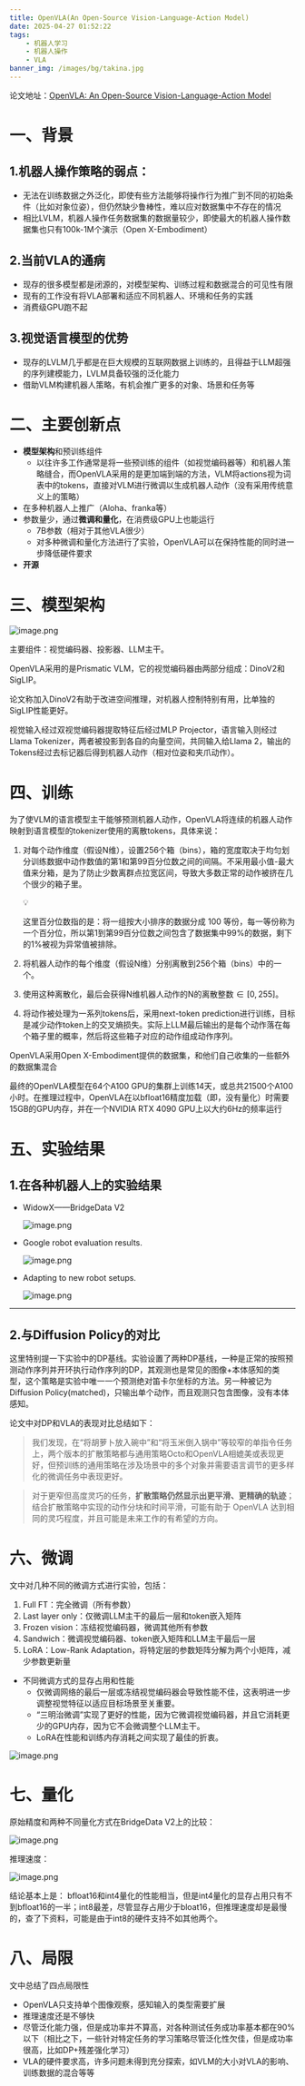 ```yaml
---
title: OpenVLA(An Open-Source Vision-Language-Action Model)
date: 2025-04-27 01:52:22
tags:
    - 机器人学习
    - 机器人操作
    - VLA
banner_img: /images/bg/takina.jpg
---
```

<script src="https://fastly.jsdelivr.net/gh/misaka0502/live2d-widget@V0.2/autoload.js"></script>
<!-- <script src="/live2d-widget/autoload.js"></script> -->


论文地址：[OpenVLA: An Open-Source Vision-Language-Action Model](https://arxiv.org/abs/2406.09246)

# 一、背景

## 1.机器人操作策略的弱点：

- 无法在训练数据之外泛化，即使有些方法能够将操作行为推广到不同的初始条件（比如对象位姿），但仍然缺少鲁棒性，难以应对数据集中不存在的情况
- 相比LVLM，机器人操作任务数据集的数据量较少，即使最大的机器人操作数据集也只有100k-1M个演示（Open X-Embodiment）

## 2.当前VLA的通病

- 现存的很多模型都是闭源的，对模型架构、训练过程和数据混合的可见性有限
- 现有的工作没有将VLA部署和适应不同机器人、环境和任务的实践
- 消费级GPU跑不起

## 3.视觉语言模型的优势

- 现存的LVLM几乎都是在巨大规模的互联网数据上训练的，且得益于LLM超强的序列建模能力，LVLM具备较强的泛化能力
- 借助VLM构建机器人策略，有机会推广更多的对象、场景和任务等

# 二、主要创新点

- **模型架构**和预训练组件
    - 以往许多工作通常是将一些预训练的组件（如视觉编码器等）和机器人策略缝合，而OpenVLA采用的是更加端到端的方法，VLM将actions视为词表中的tokens，直接对VLM进行微调以生成机器人动作（没有采用传统意义上的策略）
- 在多种机器人上推广（Aloha、franka等）
- 参数量少，通过**微调和量化**，在消费级GPU上也能运行
    - 7B参数（相对于其他VLA很少）
    - 对多种微调和量化方法进行了实验，OpenVLA可以在保持性能的同时进一步降低硬件要求
- **开源**

# 三、模型架构

![image.png](/images/openvla/image.png)

主要组件：视觉编码器、投影器、LLM主干。

OpenVLA采用的是Prismatic VLM，它的视觉编码器由两部分组成：DinoV2和SigLIP。

论文称加入DinoV2有助于改进空间推理，对机器人控制特别有用，比单独的SigLIP性能更好。

视觉输入经过双视觉编码器提取特征后经过MLP Projector，语言输入则经过Llama Tokenizer，两者被投影到各自的向量空间，共同输入给Llama 2，输出的Tokens经过去标记器后得到机器人动作（相对位姿和夹爪动作）。

# 四、训练

为了使VLM的语言模型主干能够预测机器人动作，OpenVLA将连续的机器人动作映射到语言模型的tokenizer使用的离散tokens，具体来说：

1. 对每个动作维度（假设N维），设置256个箱（bins），箱的宽度取决于均匀划分训练数据中动作数值的第1和第99百分位数之间的间隔。不采用最小值-最大值来分箱，是为了防止少数离群点拉宽区间，导致大多数正常的动作被挤在几个很少的箱子里。
   
    <aside>
    💡
    
    这里百分位数指的是：将一组按大小排序的数据分成 100 等份，每一等份称为一个百分位，所以第1到第99百分位数之间包含了数据集中99%的数据，剩下的1%被视为异常值被排除。
    
    </aside>
    
2. 将机器人动作的每个维度（假设N维）分别离散到256个箱（bins）中的一个。
3. 使用这种离散化，最后会获得N维机器人动作的N的离散整数$\in [0,255]$。
4. 将动作被处理为一系列tokens后，采用next-token prediction进行训练，目标是减少动作token上的交叉熵损失。实际上LLM最后输出的是每个动作落在每个箱子里的概率，然后将这些箱子对应的动作组成动作序列。

OpenVLA采用Open X-Embodiment提供的数据集，和他们自己收集的一些额外的数据集混合

最终的OpenVLA模型在64个A100 GPU的集群上训练14天，或总共21500个A100小时。在推理过程中，OpenVLA在以bfloat16精度加载（即，没有量化）时需要15GB的GPU内存，并在一个NVIDIA RTX 4090 GPU上以大约6Hz的频率运行

# 五、实验结果

## 1.在各种机器人上的实验结果

- WidowX——BridgeData V2
  
    ![image.png](/images/openvla/image%201.png)
    
- Google robot evaluation results.
  
    ![image.png](/images/openvla/image%202.png)
    
- Adapting to new robot setups.
  
    ![image.png](/images/openvla/image%203.png)
    

---

## 2.与Diffusion Policy的对比

这里特别提一下实验中的DP基线。实验设置了两种DP基线，一种是正常的按照预测动作序列并开环执行动作序列的DP，其观测也是常见的图像+本体感知的类型，这个策略是实验中唯一一个预测绝对笛卡尔坐标的方法。另一种被记为Diffusion Policy(matched)，只输出单个动作，而且观测只包含图像，没有本体感知。

论文中对DP和VLA的表现对比总结如下：

> 我们发现，在“将胡萝卜放入碗中”和“将玉米倒入锅中”等较窄的单指令任务上，两个版本的扩散策略都与通用策略Octo和OpenVLA相媲美或表现更好，但预训练的通用策略在涉及场景中的多个对象并需要语言调节的更多样化的微调任务中表现更好。
> 

> 对于更窄但高度灵巧的任务，**扩散策略仍然显示出更平滑、更精确的轨迹**；结合扩散策略中实现的动作分块和时间平滑，可能有助于 OpenVLA 达到相同的灵巧程度，并且可能是未来工作的有希望的方向。
> 

# 六、微调

文中对几种不同的微调方式进行实验，包括：

1. Full FT：完全微调（所有参数）
2. Last layer only：仅微调LLM主干的最后一层和token嵌入矩阵
3. Frozen vision：冻结视觉编码器，微调其他所有参数
4. Sandwich：微调视觉编码器、token嵌入矩阵和LLM主干最后一层
5. LoRA：Low-Rank Adaptation，将特定层的参数矩阵分解为两个小矩阵，减少参数更新量
- 不同微调方式的显存占用和性能
    - 仅微调网络的最后一层或冻结视觉编码器会导致性能不佳，这表明进一步调整视觉特征以适应目标场景至关重要。
    - “三明治微调”实现了更好的性能，因为它微调视觉编码器，并且它消耗更少的GPU内存，因为它不会微调整个LLM主干。
    - LoRA在性能和训练内存消耗之间实现了最佳的折衷。

![image.png](/images/openvla/image%204.png)

# 七、量化

原始精度和两种不同量化方式在BridgeData V2上的比较：

![image.png](/images/openvla/image%205.png)

推理速度：

![image.png](/images/openvla/image%206.png)

结论基本上是： bfloat16和int4量化的性能相当，但是int4量化的显存占用只有不到bfloat16的一半；int8最差，尽管显存占用少于bloat16，但推理速度却是最慢的，查了下资料，可能是由于int8的硬件支持不如其他两个。

# 八、局限

文中总结了四点局限性

- OpenVLA只支持单个图像观察，感知输入的类型需要扩展
- 推理速度还是不够快
- 尽管泛化能力强，但是成功率并不算高，对各种测试任务成功率基本都在90%以下（相比之下，一些针对特定任务的学习策略尽管泛化性欠佳，但是成功率很高，比如DP+残差强化学习）
- VLA的硬件要求高，许多问题未得到充分探索，如VLM的大小对VLA的影响、训练数据的混合等等